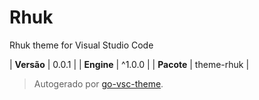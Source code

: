 # Rhuk

Rhuk theme for Visual Studio Code

| **Versão** | 0.0.1 |
| **Engine** | ^1.0.0 |
| **Pacote** | theme-rhuk |

> Autogerado por [go-vsc-theme](https://github.com/natalbu/go-vsc-theme).
